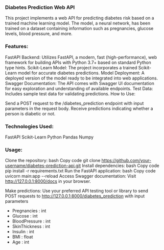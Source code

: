 ### Diabetes Prediction Web API

This project implements a web API for predicting diabetes risk based on a trained machine learning model. The model, a neural network, has been trained on a dataset containing information such as pregnancies, glucose levels, blood pressure, and more.

### Features:

FastAPI Backend: Utilizes FastAPI, a modern, fast (high-performance), web framework for building APIs with Python 3.7+ based on standard Python type hints.
Scikit-Learn Model: The project incorporates a trained Scikit-Learn model for accurate diabetes predictions.
Model Deployment: A deployed version of the model ready to be integrated into web applications.
Swagger Documentation: The API comes with Swagger UI documentation for easy exploration and understanding of available endpoints.
Test Data: Includes sample test data for validating predictions.
How to Use:

Send a POST request to the /diabetes_prediction endpoint with input parameters in the request body.
Receive predictions indicating whether a person is diabetic or not.

### Technologies Used:
FastAPI
Scikit-Learn
Python
Pandas
Numpy

### Usage:
Clone the repository:
bash
Copy code
git clone https://github.com/your-username/diabetes-prediction-api.git
Install dependencies:
bash
Copy code
pip install -r requirements.txt
Run the FastAPI application:
bash
Copy code
uvicorn main:app --reload
Access Swagger documentation:
Visit http://127.0.0.1:8000/docs in your browser.

Make predictions:
Use your preferred API testing tool or library to send POST requests to http://127.0.0.1:8000/diabetes_prediction with input parameters
* Pregnancies : int
* Glucose : int
* BloodPressure : int
* SkinThickness : int
* Insulin : int
* BMI : float
* Age : int
